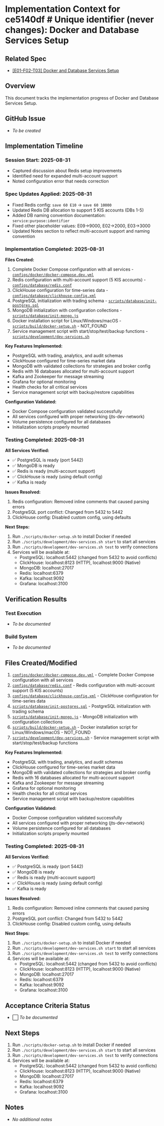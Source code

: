 # Implementation Context for ce5140df # Unique identifier (never changes): Docker and Database Services Setup

## Related Spec

- [[E01-F02-T03] Docker and Database Services Setup](./E01-F02-T03.spec.md)

## Overview

This document tracks the implementation progress of Docker and Database Services Setup.

## GitHub Issue

- _To be created_

## Implementation Timeline

### Session Start: 2025-08-31

- Captured discussion about Redis setup improvements
- Identified need for expanded multi-account support
- Noted configuration error that needs correction

### Spec Updates Applied: 2025-08-31

- Fixed Redis config: `save 60 E10` → `save 60 10000`
- Updated Redis DB allocation to support 5 KIS accounts (DBs 1-5)
- Added DB naming convention documentation: `service:purpose:identifier`
- Fixed other placeholder values: E09→9000, E02→2000, E03→3000
- Updated Notes section to reflect multi-account support and naming convention

### Implementation Completed: 2025-08-31

**Files Created:**

1. Complete Docker Compose configuration with all services - [`configs/docker/docker-compose.dev.yml`](../../../../configs/docker/docker-compose.dev.yml)
2. Redis configuration with multi-account support (5 KIS accounts) - [`configs/database/redis.conf`](../../../../configs/database/redis.conf)
3. ClickHouse configuration for time-series data - [`configs/database/clickhouse-config.xml`](../../../../configs/database/clickhouse-config.xml)
4. PostgreSQL initialization with trading schema - [`scripts/database/init-postgres.sql`](../../../../scripts/database/init-postgres.sql)
5. MongoDB initialization with configuration collections - [`scripts/database/init-mongo.js`](../../../../scripts/database/init-mongo.js)
6. Docker installation script for Linux/Windows/macOS - [`scripts/build/docker-setup.sh`](../../../../scripts/build/docker-setup.sh) - NOT_FOUND
7. Service management script with start/stop/test/backup functions - [`scripts/development/dev-services.sh`](../../../../scripts/development/dev-services.sh)

**Key Features Implemented:**

- PostgreSQL with trading, analytics, and audit schemas
- ClickHouse configured for time-series market data
- MongoDB with validated collections for strategies and broker config
- Redis with 16 databases allocated for multi-account support
- Kafka and Zookeeper for message streaming
- Grafana for optional monitoring
- Health checks for all critical services
- Service management script with backup/restore capabilities

**Configuration Validated:**

- Docker Compose configuration validated successfully
- All services configured with proper networking (jts-dev-network)
- Volume persistence configured for all databases
- Initialization scripts properly mounted

### Testing Completed: 2025-08-31

**All Services Verified:**

- ✅ PostgreSQL is ready (port 5442)
- ✅ MongoDB is ready
- ✅ Redis is ready (multi-account support)
- ✅ ClickHouse is ready (using default config)
- ✅ Kafka is ready

**Issues Resolved:**

1. Redis configuration: Removed inline comments that caused parsing errors
2. PostgreSQL port conflict: Changed from 5432 to 5442
3. ClickHouse config: Disabled custom config, using defaults

**Next Steps:**

1. Run `./scripts/docker-setup.sh` to install Docker if needed
2. Run `./scripts/development/dev-services.sh start` to start all services
3. Run `./scripts/development/dev-services.sh test` to verify connections
4. Services will be available at:
   - PostgreSQL: localhost:5442 (changed from 5432 to avoid conflicts)
   - ClickHouse: localhost:8123 (HTTP), localhost:9000 (Native)
   - MongoDB: localhost:27017
   - Redis: localhost:6379
   - Kafka: localhost:9092
   - Grafana: localhost:3100

## Verification Results

### Test Execution

- _To be documented_

### Build System

- _To be documented_

## Files Created/Modified

1. [`configs/docker/docker-compose.dev.yml`](../../../../configs/docker/docker-compose.dev.yml) - Complete Docker Compose configuration with all services
2. [`configs/database/redis.conf`](../../../../configs/database/redis.conf) - Redis configuration with multi-account support (5 KIS accounts)
3. [`configs/database/clickhouse-config.xml`](../../../../configs/database/clickhouse-config.xml) - ClickHouse configuration for time-series data
4. [`scripts/database/init-postgres.sql`](../../../../scripts/database/init-postgres.sql) - PostgreSQL initialization with trading schema
5. [`scripts/database/init-mongo.js`](../../../../scripts/database/init-mongo.js) - MongoDB initialization with configuration collections
6. [`scripts/build/docker-setup.sh`](../../../../scripts/build/docker-setup.sh) - Docker installation script for Linux/Windows/macOS - NOT_FOUND
7. [`scripts/development/dev-services.sh`](../../../../scripts/development/dev-services.sh) - Service management script with start/stop/test/backup functions

**Key Features Implemented:**

- PostgreSQL with trading, analytics, and audit schemas
- ClickHouse configured for time-series market data
- MongoDB with validated collections for strategies and broker config
- Redis with 16 databases allocated for multi-account support
- Kafka and Zookeeper for message streaming
- Grafana for optional monitoring
- Health checks for all critical services
- Service management script with backup/restore capabilities

**Configuration Validated:**

- Docker Compose configuration validated successfully
- All services configured with proper networking (jts-dev-network)
- Volume persistence configured for all databases
- Initialization scripts properly mounted

### Testing Completed: 2025-08-31

**All Services Verified:**

- ✅ PostgreSQL is ready (port 5442)
- ✅ MongoDB is ready
- ✅ Redis is ready (multi-account support)
- ✅ ClickHouse is ready (using default config)
- ✅ Kafka is ready

**Issues Resolved:**

1. Redis configuration: Removed inline comments that caused parsing errors
2. PostgreSQL port conflict: Changed from 5432 to 5442
3. ClickHouse config: Disabled custom config, using defaults

**Next Steps:**

1. Run `./scripts/docker-setup.sh` to install Docker if needed
2. Run `./scripts/development/dev-services.sh start` to start all services
3. Run `./scripts/development/dev-services.sh test` to verify connections
4. Services will be available at:
   - PostgreSQL: localhost:5442 (changed from 5432 to avoid conflicts)
   - ClickHouse: localhost:8123 (HTTP), localhost:9000 (Native)
   - MongoDB: localhost:27017
   - Redis: localhost:6379
   - Kafka: localhost:9092
   - Grafana: localhost:3100

## Acceptance Criteria Status

- ⬜ _To be documented_

## Next Steps

1. Run `./scripts/docker-setup.sh` to install Docker if needed
2. Run `./scripts/development/dev-services.sh start` to start all services
3. Run `./scripts/development/dev-services.sh test` to verify connections
4. Services will be available at:
   - PostgreSQL: localhost:5442 (changed from 5432 to avoid conflicts)
   - ClickHouse: localhost:8123 (HTTP), localhost:9000 (Native)
   - MongoDB: localhost:27017
   - Redis: localhost:6379
   - Kafka: localhost:9092
   - Grafana: localhost:3100

## Notes

- _No additional notes_
